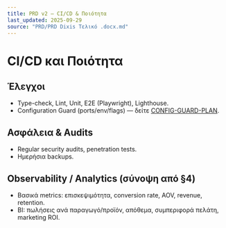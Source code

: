 ```yaml
---
title: PRD v2 — CI/CD & Ποιότητα
last_updated: 2025-09-29
source: "PRD/PRD Dixis Τελικό .docx.md"
---
```


# CI/CD και Ποιότητα

## Έλεγχοι
- Type-check, Lint, Unit, E2E (Playwright), Lighthouse.
- Configuration Guard (ports/env/flags) — δείτε [CONFIG-GUARD-PLAN](../ops/CONFIG-GUARD-PLAN.md).

## Ασφάλεια & Audits
- Regular security audits, penetration tests.
- Ημερήσια backups.

## Observability / Analytics (σύνοψη από §4)
- Βασικά metrics: επισκεψιμότητα, conversion rate, AOV, revenue, retention.
- BI: πωλήσεις ανά παραγωγό/προϊόν, απόθεμα, συμπεριφορά πελάτη, marketing ROI.
